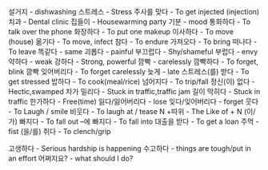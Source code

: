 설거지 - dishwashing
스트레스 - Stress
주사를 맞다 - To get injected (injection)
치과 - Dental clinic
집들이 - Housewarming party
기분 - mood
통화하다 - To talk over the phone
화장하다 - To put one makeup
이사하다 - To move (house)
옮기다 - To move, infect
참다 - To endure
가져오다 - To bring
떠나다 - To leave
똑같다 - same
괴롭다 - painful
부끄럽다 - Shy/shameful
부럽다  - envy
약하다 - weak
강하다 - Strong, powerful
깜빡 - carelessly
깜빡하다 - To forget, blink 
깜빡 잊어버리다 - To forget carelessly
늦게 - late
스트레스(를) 받다 - To get stressed
밥하다 - To cook(meal/rice)
넘어지다  - To trip/fall
정신(이) 없다 - Hectic,swamped
차가 밀리다 - Stuck in traffic,traffic jam
길이 막히다 - Stuck in traffic
한가하다 - Free(time)
잃다/잃어버리다 - lose
잊다/잊어버리다  - forget
웃다 - To Laugh / smile
비웃다 - To laugh at / tease
N +따위 - The Like of + N
(이/가) 빠지다 - To fall out 
–에 빠지다 - To fall into
대출을 받다 - To get a loan
주먹 - fist
(을/를) 쥐다 - To clench/grip

고생하다 - Serious hardship is happening
수고하다 - things are tough/put in an effort
어쩌지요? - what should I do?